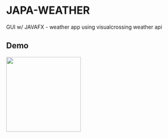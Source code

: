 # JAPA-WEATHER

GUI w/ JAVAFX - weather app using visualcrossing weather api

## Demo
<img width="200px" src="Captura de ecrã de 2023-05-01 21-38-00.png"/>

